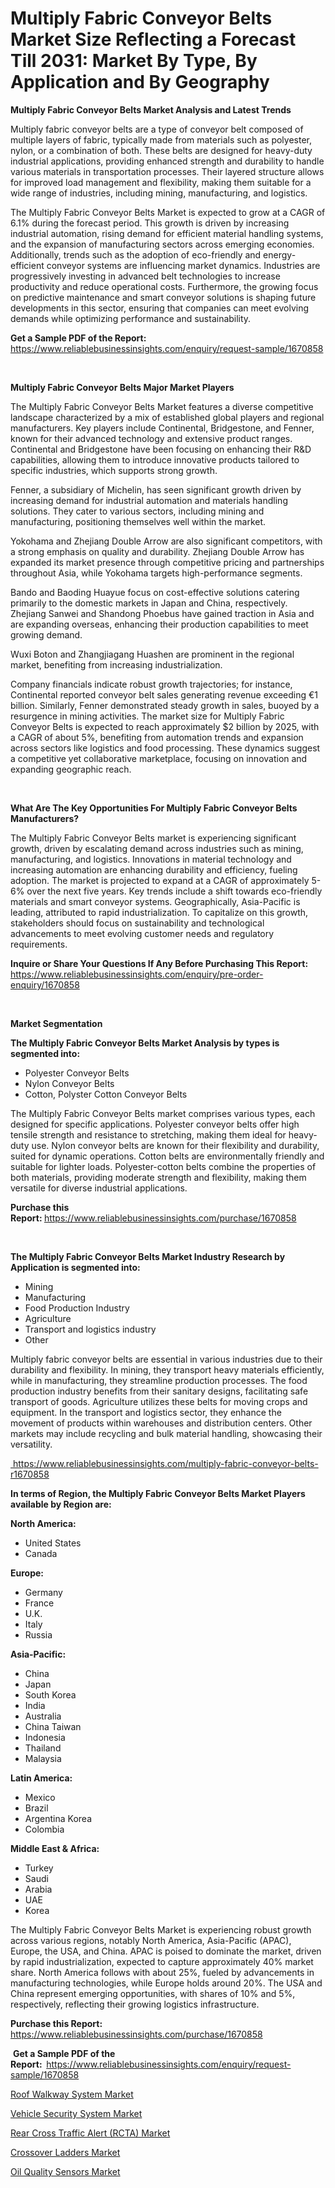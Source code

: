 <p><h1>Multiply Fabric Conveyor Belts Market Size Reflecting a Forecast Till 2031: Market By Type, By Application and By Geography</h1></p><p><strong>Multiply Fabric Conveyor Belts Market Analysis and Latest Trends</strong></p>
<p><p>Multiply fabric conveyor belts are a type of conveyor belt composed of multiple layers of fabric, typically made from materials such as polyester, nylon, or a combination of both. These belts are designed for heavy-duty industrial applications, providing enhanced strength and durability to handle various materials in transportation processes. Their layered structure allows for improved load management and flexibility, making them suitable for a wide range of industries, including mining, manufacturing, and logistics.</p><p>The Multiply Fabric Conveyor Belts Market is expected to grow at a CAGR of 6.1% during the forecast period. This growth is driven by increasing industrial automation, rising demand for efficient material handling systems, and the expansion of manufacturing sectors across emerging economies. Additionally, trends such as the adoption of eco-friendly and energy-efficient conveyor systems are influencing market dynamics. Industries are progressively investing in advanced belt technologies to increase productivity and reduce operational costs. Furthermore, the growing focus on predictive maintenance and smart conveyor solutions is shaping future developments in this sector, ensuring that companies can meet evolving demands while optimizing performance and sustainability.</p></p>
<p><strong>Get a Sample PDF of the Report:&nbsp;</strong> <a href="https://www.reliablebusinessinsights.com/enquiry/request-sample/1670858?utm_campaign=1121&utm_medium=2&utm_source=Github&utm_content=ia&utm_term=20122024&utm_id=multiply-fabric-conveyor-belts">https://www.reliablebusinessinsights.com/enquiry/request-sample/1670858</a></p>
<p>&nbsp;</p>
<p><strong>Multiply Fabric Conveyor Belts Major Market Players</strong></p>
<p><p>The Multiply Fabric Conveyor Belts Market features a diverse competitive landscape characterized by a mix of established global players and regional manufacturers. Key players include Continental, Bridgestone, and Fenner, known for their advanced technology and extensive product ranges. Continental and Bridgestone have been focusing on enhancing their R&D capabilities, allowing them to introduce innovative products tailored to specific industries, which supports strong growth.</p><p>Fenner, a subsidiary of Michelin, has seen significant growth driven by increasing demand for industrial automation and materials handling solutions. They cater to various sectors, including mining and manufacturing, positioning themselves well within the market.</p><p>Yokohama and Zhejiang Double Arrow are also significant competitors, with a strong emphasis on quality and durability. Zhejiang Double Arrow has expanded its market presence through competitive pricing and partnerships throughout Asia, while Yokohama targets high-performance segments. </p><p>Bando and Baoding Huayue focus on cost-effective solutions catering primarily to the domestic markets in Japan and China, respectively. Zhejiang Sanwei and Shandong Phoebus have gained traction in Asia and are expanding overseas, enhancing their production capabilities to meet growing demand.</p><p>Wuxi Boton and Zhangjiagang Huashen are prominent in the regional market, benefiting from increasing industrialization.</p><p>Company financials indicate robust growth trajectories; for instance, Continental reported conveyor belt sales generating revenue exceeding €1 billion. Similarly, Fenner demonstrated steady growth in sales, buoyed by a resurgence in mining activities. The market size for Multiply Fabric Conveyor Belts is expected to reach approximately $2 billion by 2025, with a CAGR of about 5%, benefiting from automation trends and expansion across sectors like logistics and food processing. These dynamics suggest a competitive yet collaborative marketplace, focusing on innovation and expanding geographic reach.</p></p>
<p>&nbsp;</p>
<p><strong>What Are The Key Opportunities For Multiply Fabric Conveyor Belts Manufacturers?</strong></p>
<p><p>The Multiply Fabric Conveyor Belts market is experiencing significant growth, driven by escalating demand across industries such as mining, manufacturing, and logistics. Innovations in material technology and increasing automation are enhancing durability and efficiency, fueling adoption. The market is projected to expand at a CAGR of approximately 5-6% over the next five years. Key trends include a shift towards eco-friendly materials and smart conveyor systems. Geographically, Asia-Pacific is leading, attributed to rapid industrialization. To capitalize on this growth, stakeholders should focus on sustainability and technological advancements to meet evolving customer needs and regulatory requirements.</p></p>
<p><strong>Inquire or Share Your Questions If Any Before Purchasing This Report:</strong> <a href="https://www.reliablebusinessinsights.com/enquiry/pre-order-enquiry/1670858?utm_campaign=1121&utm_medium=2&utm_source=Github&utm_content=ia&utm_term=20122024&utm_id=multiply-fabric-conveyor-belts">https://www.reliablebusinessinsights.com/enquiry/pre-order-enquiry/1670858</a></p>
<p>&nbsp;</p>
<p><strong>Market Segmentation</strong></p>
<p><strong>The Multiply Fabric Conveyor Belts Market Analysis by types is segmented into:</strong></p>
<p><ul><li>Polyester Conveyor Belts</li><li>Nylon Conveyor Belts</li><li>Cotton, Polyster Cotton Conveyor Belts</li></ul></p>
<p><p>The Multiply Fabric Conveyor Belts market comprises various types, each designed for specific applications. Polyester conveyor belts offer high tensile strength and resistance to stretching, making them ideal for heavy-duty use. Nylon conveyor belts are known for their flexibility and durability, suited for dynamic operations. Cotton belts are environmentally friendly and suitable for lighter loads. Polyester-cotton belts combine the properties of both materials, providing moderate strength and flexibility, making them versatile for diverse industrial applications.</p></p>
<p><strong>Purchase this Report:&nbsp;</strong><a href="https://www.reliablebusinessinsights.com/purchase/1670858?utm_campaign=1121&utm_medium=2&utm_source=Github&utm_content=ia&utm_term=20122024&utm_id=multiply-fabric-conveyor-belts">https://www.reliablebusinessinsights.com/purchase/1670858</a></p>
<p>&nbsp;</p>
<p><strong>The Multiply Fabric Conveyor Belts Market Industry Research by Application is segmented into:</strong></p>
<p><ul><li>Mining</li><li>Manufacturing</li><li>Food Production Industry</li><li>Agriculture</li><li>Transport and logistics industry</li><li>Other</li></ul></p>
<p><p>Multiply fabric conveyor belts are essential in various industries due to their durability and flexibility. In mining, they transport heavy materials efficiently, while in manufacturing, they streamline production processes. The food production industry benefits from their sanitary designs, facilitating safe transport of goods. Agriculture utilizes these belts for moving crops and equipment. In the transport and logistics sector, they enhance the movement of products within warehouses and distribution centers. Other markets may include recycling and bulk material handling, showcasing their versatility.</p></p>
<p><a href="https://www.reliablebusinessinsights.com/multiply-fabric-conveyor-belts-r1670858?utm_campaign=1121&utm_medium=2&utm_source=Github&utm_content=ia&utm_term=20122024&utm_id=multiply-fabric-conveyor-belts">&nbsp;https://www.reliablebusinessinsights.com/multiply-fabric-conveyor-belts-r1670858</a></p>
<p><strong>In terms of Region, the Multiply Fabric Conveyor Belts Market Players available by Region are:</strong></p>
<p>
    <p> <strong> North America: </strong>
        <ul>
            <li>United States</li>
            <li>Canada</li>
        </ul>
        </p> 
    <p> <strong> Europe: </strong>
        <ul>
            <li>Germany</li>
            <li>France</li>
            <li>U.K.</li>
            <li>Italy</li>
            <li>Russia</li>
        </ul>
        </p> 
    <p> <strong> Asia-Pacific: </strong>
        <ul>
            <li>China</li>
            <li>Japan</li>
            <li>South Korea</li>
            <li>India</li>
            <li>Australia</li>
            <li>China Taiwan</li>
            <li>Indonesia</li>
            <li>Thailand</li>
            <li>Malaysia</li>
        </ul>
        </p> 
    <p> <strong> Latin America: </strong>
        <ul>
            <li>Mexico</li>
            <li>Brazil</li>
            <li>Argentina Korea</li>
            <li>Colombia</li>
        </ul>
        </p> 
    <p> <strong> Middle East & Africa: </strong>
        <ul>
            <li>Turkey</li>
            <li>Saudi</li>
            <li>Arabia</li>
            <li>UAE</li>
            <li>Korea</li>
        </ul>
    </p>
    </p>
<p><p>The Multiply Fabric Conveyor Belts Market is experiencing robust growth across various regions, notably North America, Asia-Pacific (APAC), Europe, the USA, and China. APAC is poised to dominate the market, driven by rapid industrialization, expected to capture approximately 40% market share. North America follows with about 25%, fueled by advancements in manufacturing technologies, while Europe holds around 20%. The USA and China represent emerging opportunities, with shares of 10% and 5%, respectively, reflecting their growing logistics infrastructure.</p></p>
<p><strong>Purchase this Report: </strong><a href="https://www.reliablebusinessinsights.com/purchase/1670858?utm_campaign=1121&utm_medium=2&utm_source=Github&utm_content=ia&utm_term=20122024&utm_id=multiply-fabric-conveyor-belts">https://www.reliablebusinessinsights.com/purchase/1670858</a></p>
<p>&nbsp;<strong>Get a Sample PDF of the Report:&nbsp;&nbsp;</strong><a href="https://www.reliablebusinessinsights.com/enquiry/request-sample/1670858?utm_campaign=1121&utm_medium=2&utm_source=Github&utm_content=ia&utm_term=20122024&utm_id=multiply-fabric-conveyor-belts">https://www.reliablebusinessinsights.com/enquiry/request-sample/1670858</a></p>
<p><strong></strong></p>
<p><p><a href="https://www.linkedin.com/pulse/sales-channel-penetration-analysis-roof-walkway-system-market-owfee?utm_campaign=1121&utm_medium=2&utm_source=Github&utm_content=ia&utm_term=20122024&utm_id=multiply-fabric-conveyor-belts">Roof Walkway System Market</a></p><p><a href="https://github.com/myrtleribas85/Market-Research-Report-List-1/blob/main/vehicle-security-system-market.md?utm_campaign=1121&utm_medium=2&utm_source=Github&utm_content=ia&utm_term=20122024&utm_id=multiply-fabric-conveyor-belts">Vehicle Security System Market</a></p><p><a href="https://github.com/vangtreena19871987/Market-Research-Report-List-1/blob/main/rear-cross-traffic-alert-rcta-market.md?utm_campaign=1121&utm_medium=2&utm_source=Github&utm_content=ia&utm_term=20122024&utm_id=multiply-fabric-conveyor-belts">Rear Cross Traffic Alert (RCTA) Market</a></p><p><a href="https://www.linkedin.com/pulse/impressive-size-global-crossover-ladders-market-set-reach-new-uge8e?utm_campaign=1121&utm_medium=2&utm_source=Github&utm_content=ia&utm_term=20122024&utm_id=multiply-fabric-conveyor-belts">Crossover Ladders Market</a></p><p><a href="https://www.linkedin.com/pulse/oil-quality-sensors-analysis-highlights-key-growth-forecasts-ze5re?utm_campaign=1121&utm_medium=2&utm_source=Github&utm_content=ia&utm_term=20122024&utm_id=multiply-fabric-conveyor-belts">Oil Quality Sensors Market</a></p></p>